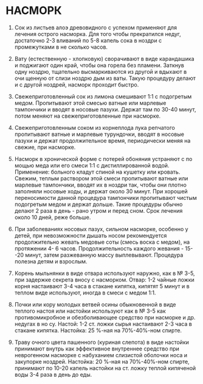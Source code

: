 # НАСМОРК

1. Сок из листьев алоэ древовидного с успехом применяют для лечения
острого насморка. Для того чтобы прекратился недуг, достаточно 2-3
вливаний по 5-8 капель сока в ноздри с промежутками в не сколько
часов.  
  
2. Вату (естественную - хлопковую) сворачивают в виде карандашика и
поджигают один край, чтобы она горела без пламени. Заткнув одну ноздрю,
тщательно высмаркиваются из другой и вдыхают в очи щенную от слизи
ноздрю дым из ваты. Такую процедуру делают и с другой ноздрей, насморк
проходит быстро.  
  
3. Свежеприготовленный сок из лимона смешивают 1:1 с подогретым медом.
Пропитывают этой смесью ватные или марлевые тампончики и вводят в
носовые пазухи. Держат там по 30-40 минут, потом меняют на
свежеприготовленные при насморке.  
  
4. Свежеприготовленным соком из корнеплода лука репчатого пропитывают
ватные и марлевые турундочки, вводят в носовые пазухи и держат
продолжительное время, периодически меняя на свежие, при насморке.  
  
5. Насморк в хронической форме с потерей обоняния устраняют с по мощью
меда или его смеси 1:1 с дистиллированной водой. Применение: больного
кладут спиной на кушетку или кровать. Свежим, теплым раствором этой
смеси пропитывают ватные или марлевые тампончики, вводят их в ноздри
так, чтобы они плотно заполняли носовые ходы, и держат около 30 минут.
При хорошей переносимости данной процедура тампончики пропитывают чистым
подогретым медом и держат дольше. Такие процедуры обычно делают 2 раза в
день - рано утром и перед сном. Срок лечения около 10 дней, реже
больше.  
  
6. При заболеваниях носовых пазух, сильном насморке, особенно у детей,
при невозможности дышать носом рекомендуется продолжительно жевать
медовые соты (смесь воска с медом), на протяжении 4- 6 часов.
Продолжительность каждого жевания - 15--20 минут, затем разжеванную
массу выплевывают. Процедура полезна детям и взрослым.  
  
7. Корень мыльнянки в виде отвара используют наружно, как в № 3-5, при
задержке секрета вносу с насморком. Отвар: 1-2 чайные ложки корня
настаивают 3-4 часа в стакане кипятка, кипятят 5 минут и в теплом виде
используют, иногда в смеси с медом 1:1.  
  
8. Почки или кору молодых ветвей осины обыкновенной в виде теплого
настоя или настойки используют как в № 3-5 как противомикробное и
обезболивающее средство при насморке и др. недугах в но су. Настой: 1-2
ст. ложки сырья настаивают 2-3 часа в стакане кипятка. Настойка: 25
%-ная на 70%-40%-ном спирте.  
  
9. Траву очного цвета пашенного (куриная слепота) в виде настойки
принимают внутрь как эффективное внутреннее средство при неврогенном
насморке с набуханием слизистой оболочки носа и закупорке ноздрей.
Настойка: 20 %-ная на 70%-40%-ном спирте, принимают по 10-20 капель
настойки на ст. ложку теплой кипяченой воды 3-4 раза в день до еды.
